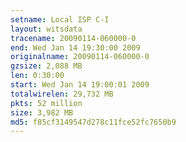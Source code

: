 ```yaml
---
setname: Local ISP C-I
layout: witsdata
tracename: 20090114-060000-0
end: Wed Jan 14 19:30:00 2009
originalname: 20090114-060000-0
gzsize: 2,088 MB
len: 0:30:00
start: Wed Jan 14 19:00:01 2009
totalwirelen: 29,732 MB
pkts: 52 million
size: 3,982 MB
md5: f85cf3149547d278c11fce52fc7650b9
---
```

